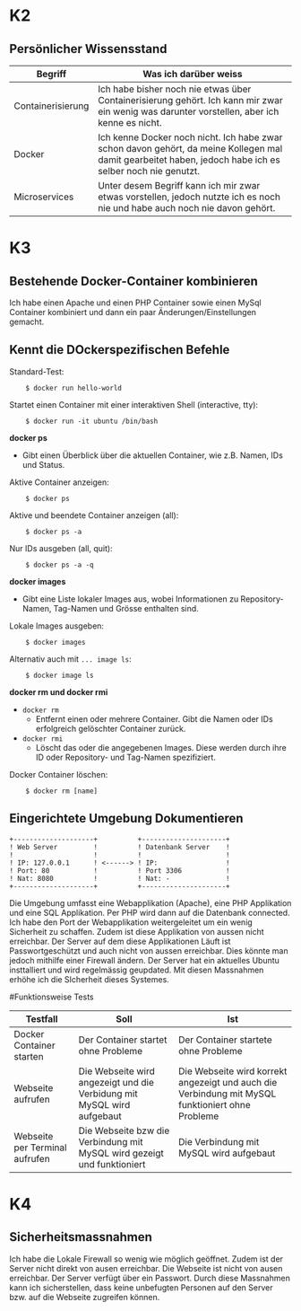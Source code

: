 # K2
## Persönlicher Wissensstand

| Begriff           | Was ich darüber weiss                                                                                                                                    |
|-------------------|----------------------------------------------------------------------------------------------------------------------------------------------------------|
| Containerisierung | Ich habe bisher noch nie etwas über Containerisierung gehört. Ich kann mir zwar ein wenig was darunter vorstellen, aber ich kenne es nicht.              |
| Docker            | Ich kenne Docker noch nicht. Ich habe zwar schon davon gehört, da meine Kollegen mal damit gearbeitet haben, jedoch habe ich es selber noch nie genutzt. |
| Microservices     | Unter desem Begriff kann ich mir zwar etwas vorstellen, jedoch nutzte ich es noch nie und habe auch noch nie davon gehört.                               |

# K3
## Bestehende Docker-Container kombinieren

Ich habe einen Apache und einen PHP Container sowie einen MySql Container kombiniert und dann ein paar Änderungen/Einstellungen gemacht.

## Kennt die DOckerspezifischen Befehle

Standard-Test:
```Shell
    $ docker run hello-world
```

Startet einen Container mit einer interaktiven Shell (interactive, tty):
```Shell
    $ docker run -it ubuntu /bin/bash
```

**docker ps** <br>
* Gibt einen Überblick über die aktuellen Container, wie z.B. Namen, IDs und Status.

Aktive Container anzeigen:
```Shell
    $ docker ps
```

Aktive und beendete Container anzeigen (all):
```Shell
    $ docker ps -a
```

Nur IDs ausgeben (all, quit):
```Shell
    $ docker ps -a -q
```

**docker images** <br>
* Gibt eine Liste lokaler Images aus, wobei Informationen zu Repository-Namen, Tag-Namen und Grösse enthalten sind.

Lokale Images ausgeben:
```Shell
    $ docker images
```

Alternativ auch mit `... image ls`:
```Shell
    $ docker image ls
```

**docker rm und docker rmi** <br>
* `docker rm`
    *  Entfernt einen oder mehrere Container. Gibt die Namen oder IDs erfolgreich gelöschter Container zurück.
* `docker rmi`
    *  Löscht das oder die angegebenen Images. Diese werden durch ihre ID oder Repository- und Tag-Namen spezifiziert.

Docker Container löschen:
```Shell
    $ docker rm [name]
```

## Eingerichtete Umgebung Dokumentieren
    +--------------------+          +---------------------+
    ! Web Server         !          ! Datenbank Server    !
    !                    !          !                     !
    ! IP: 127.0.0.1      ! <------> ! IP:                 !
    ! Port: 80           !          ! Port 3306           !
    ! Nat: 8080          !          ! Nat: -              !
    +--------------------+          +---------------------+

Die Umgebung umfasst eine Webapplikation (Apache), eine PHP Applikation und eine SQL Applikation. Per PHP wird dann auf die Datenbank connected. 
Ich habe den Port der Webapplikation weitergeleitet um ein wenig Sicherheit zu schaffen. Zudem ist diese Applikation von aussen nicht erreichbar. Der Server auf dem diese Applikationen Läuft ist Passwortgeschützt und auch nicht von aussen erreichbar. Dies könnte man jedoch mithilfe einer Firewall ändern. Der Server hat ein aktuelles Ubuntu insttalliert und wird regelmässig geupdated. Mit diesen Massnahmen erhöhe ich die SIcherheit dieses Systemes.

#Funktionsweise Tests

| Testfall                       | Soll                                                                    | Ist                                                                                              |
|--------------------------------|-------------------------------------------------------------------------|--------------------------------------------------------------------------------------------------|
| Docker Container starten       | Der Container startet ohne Probleme                                     | Der Container startete ohne Probleme                                                             |
| Webseite aufrufen              | Die Webseite wird angezeigt und die Verbidung mit MySQL wird aufgebaut  | Die Webseite wird korrekt angezeigt und auch die Verbindung mit MySQL funktioniert ohne Probleme |
| Webseite per Terminal aufrufen | Die Webseite bzw die Verbindung mit MySQL wird gezeigt und funktioniert | Die Verbindung mit MySQL wird aufgebaut                                                          |

# K4
## Sicherheitsmassnahmen
Ich habe die Lokale Firewall so wenig wie möglich geöffnet. Zudem ist der Server nicht direkt von ausen erreichbar. Die Webseite ist nicht von ausen erreichbar. Der Server verfügt über ein Passwort. Durch diese Massnahmen kann ich sicherstellen, dass keine unbefugten Personen auf den Server bzw. auf die Webseite zugreifen können.

